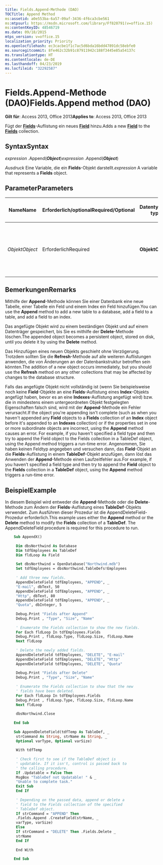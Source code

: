 ```yaml
---
title: Fields.Append-Methode (DAO)
TOCTitle: Append Method
ms:assetid: a0e553ba-6a57-09af-3436-4f6ca3cbe561
ms:mtpsurl: https://msdn.microsoft.com/library/Ff820791(v=office.15)
ms:contentKeyID: 48546719
ms.date: 09/18/2015
mtps_version: v=office.15
localization_priority: Priority
ms.openlocfilehash: ec3cacbe1f1c7ac5d6bda16bdd47891dc58ebfe0
ms.sourcegitcommit: 8fe462c32b91c87911942c188f3445e85a54137c
ms.translationtype: HT
ms.contentlocale: de-DE
ms.lasthandoff: 04/23/2019
ms.locfileid: "32292587"
---
```

# <a name="fieldsappend-method-dao"></a><span data-ttu-id="03b58-102">Fields.Append-Methode (DAO)</span><span class="sxs-lookup"><span data-stu-id="03b58-102">Fields.Append method (DAO)</span></span>

<span data-ttu-id="03b58-103">**Gilt für**: Access 2013, Office 2013</span><span class="sxs-lookup"><span data-stu-id="03b58-103">**Applies to**: Access 2013, Office 2013</span></span>

<span data-ttu-id="03b58-104">Fügt der **[Fields](fields-collection-dao.md)**-Auflistung ein neues **[Field](field-object-dao.md)** hinzu.</span><span class="sxs-lookup"><span data-stu-id="03b58-104">Adds a new **[Field](field-object-dao.md)** to the **[Fields](fields-collection-dao.md)** collection.</span></span>

## <a name="syntax"></a><span data-ttu-id="03b58-105">Syntax</span><span class="sxs-lookup"><span data-stu-id="03b58-105">Syntax</span></span>

<span data-ttu-id="03b58-106">*expression* .Append(***Object***)</span><span class="sxs-lookup"><span data-stu-id="03b58-106">*expression* .Append(***Object***)</span></span>

<span data-ttu-id="03b58-107">*Ausdruck* Eine Variable, die ein **Fields**-Objekt darstellt.</span><span class="sxs-lookup"><span data-stu-id="03b58-107">*expression*  A variable that represents a **Fields** object.</span></span>

## <a name="parameters"></a><span data-ttu-id="03b58-108">Parameter</span><span class="sxs-lookup"><span data-stu-id="03b58-108">Parameters</span></span>

<table>
<colgroup>
<col style="width: 25%" />
<col style="width: 25%" />
<col style="width: 25%" />
<col style="width: 25%" />
</colgroup>
<thead>
<tr class="header">
<th><p><span data-ttu-id="03b58-109">Name</span><span class="sxs-lookup"><span data-stu-id="03b58-109">Name</span></span></p></th>
<th><p><span data-ttu-id="03b58-110">Erforderlich/optional</span><span class="sxs-lookup"><span data-stu-id="03b58-110">Required/Optional</span></span></p></th>
<th><p><span data-ttu-id="03b58-111">Datentyp</span><span class="sxs-lookup"><span data-stu-id="03b58-111">Data type</span></span></p></th>
<th><p><span data-ttu-id="03b58-112">Beschreibung</span><span class="sxs-lookup"><span data-stu-id="03b58-112">Description</span></span></p></th>
</tr>
</thead>
<tbody>
<tr class="odd">
<td><p><span data-ttu-id="03b58-113"><em>Objekt</em></span><span class="sxs-lookup"><span data-stu-id="03b58-113"><em>Object</em></span></span></p></td>
<td><p><span data-ttu-id="03b58-114">Erforderlich</span><span class="sxs-lookup"><span data-stu-id="03b58-114">Required</span></span></p></td>
<td><p><span data-ttu-id="03b58-115"><strong>Objekt</strong></span><span class="sxs-lookup"><span data-stu-id="03b58-115"><strong>Object</strong></span></span></p></td>
<td><p><span data-ttu-id="03b58-116">Eine Objektvariable, die das Feld darstellt, das an die Auflistung angefügt wird.</span><span class="sxs-lookup"><span data-stu-id="03b58-116">An object variable that represents the field being appended to the collection.</span></span></p></td>
</tr>
</tbody>
</table>


## <a name="remarks"></a><span data-ttu-id="03b58-117">Bemerkungen</span><span class="sxs-lookup"><span data-stu-id="03b58-117">Remarks</span></span>

<span data-ttu-id="03b58-118">Mithilfe der **Append**-Methode können Sie einer Datenbank eine neue Tabelle, einer Tabelle ein Feld und einem Index ein Feld hinzufügen.</span><span class="sxs-lookup"><span data-stu-id="03b58-118">You can use the **Append** method to add a new table to a database, add a field to a table, and add a field to an index.</span></span>

<span data-ttu-id="03b58-119">Das angefügte Objekt wird zu einem beständigen Objekt und auf einem Datenträger gespeichert, bis Sie es mithilfe der **Delete**-Methode löschen.</span><span class="sxs-lookup"><span data-stu-id="03b58-119">The appended object becomes a persistent object, stored on disk, until you delete it by using the **Delete** method.</span></span>

<span data-ttu-id="03b58-120">Das Hinzufügen eines neuen Objekts geschieht ohne Verzögerung. Trotzdem sollten Sie die **Refresh**-Methode auf alle weiteren Auflistungen anwenden, die von Änderungen an der Datenbankstruktur betroffen sein könnten.</span><span class="sxs-lookup"><span data-stu-id="03b58-120">The addition of a new object occurs immediately, but you should use the **Refresh** method on any other collections that may be affected by changes to the database structure.</span></span>

<span data-ttu-id="03b58-121">Falls das angefügte Objekt nicht vollständig ist (wenn Sie beispielsweise noch keine **Field**-Objekte an eine **Fields**-Auflistung eines **Index**-Objekts angefügt haben, bevor es an eine **Indexes**-Auflistung angefügt wird) bzw. die in mindestens einem untergeordneten Objekt festgelegten Eigenschaften falsch sind, wird mit der **Append**-Methode ein Fehler verursacht.</span><span class="sxs-lookup"><span data-stu-id="03b58-121">If the object you're appending isn't complete (such as when you haven't appended any **Field** objects to a **Fields** collection of an **Index** object before it's appended to an **Indexes** collection) or if the properties set in one or more subordinate objects are incorrect, using the **Append** method causes an error. For example, if you haven't specified a field type and then try to append the Field object to the Fields collection in a TableDef object, using the Append method triggers a run-time error.</span></span> <span data-ttu-id="03b58-122">Angenommen, Sie haben keinen Feldtyp angegeben und versuchen dann, das **Field**-Objekt an die **Fields**-Auflistung in einem **TableDef**-Objekt anzufügen, dann löst das Anwenden der **Append**-Methode einen Laufzeitfehler aus.</span><span class="sxs-lookup"><span data-stu-id="03b58-122">For example, if you haven’t specified a field type and then try to append the **Field** object to the **Fields** collection in a **TableDef** object, using the **Append** method triggers a run-time error.</span></span>

## <a name="example"></a><span data-ttu-id="03b58-123">Beispiel</span><span class="sxs-lookup"><span data-stu-id="03b58-123">Example</span></span>

<span data-ttu-id="03b58-p102">In diesem Beispiel wird entweder die **Append**-Methode oder die **Delete**-Methode zum Ändern der **Fields**-Auflistung eines **TableDef**-Objekts verwendet. Zum Ausführen dieser Prozedur ist die AppendDeleteField-Prozedur erforderlich.</span><span class="sxs-lookup"><span data-stu-id="03b58-p102">This example uses either the **Append** method or the **Delete** method to modify the **Fields** collection of a **TableDef**. The AppendDeleteField procedure is required for this procedure to run.</span></span>

```vb
    Sub AppendX() 
     
     Dim dbsNorthwind As Database 
     Dim tdfEmployees As TableDef 
     Dim fldLoop As Field 
     
     Set dbsNorthwind = OpenDatabase("Northwind.mdb") 
     Set tdfEmployees = dbsNorthwind.TableDefs!Employees 
     
     ' Add three new fields. 
     AppendDeleteField tdfEmployees, "APPEND", _ 
     "E-mail", dbText, 50 
     AppendDeleteField tdfEmployees, "APPEND", _ 
     "Http", dbText, 80 
     AppendDeleteField tdfEmployees, "APPEND", _ 
     "Quota", dbInteger, 5 
     
     Debug.Print "Fields after Append" 
     Debug.Print , "Type", "Size", "Name" 
     
     ' Enumerate the Fields collection to show the new fields. 
     For Each fldLoop In tdfEmployees.Fields 
     Debug.Print , fldLoop.Type, fldLoop.Size, fldLoop.Name 
     Next fldLoop 
     
     ' Delete the newly added fields. 
     AppendDeleteField tdfEmployees, "DELETE", "E-mail" 
     AppendDeleteField tdfEmployees, "DELETE", "Http" 
     AppendDeleteField tdfEmployees, "DELETE", "Quota" 
     
     Debug.Print "Fields after Delete" 
     Debug.Print , "Type", "Size", "Name" 
     
     ' Enumerate the Fields collection to show that the new 
     ' fields have been deleted. 
     For Each fldLoop In tdfEmployees.Fields 
     Debug.Print , fldLoop.Type, fldLoop.Size, fldLoop.Name 
     Next fldLoop 
     
     dbsNorthwind.Close 
     
    End Sub 
     
    Sub AppendDeleteField(tdfTemp As TableDef, _ 
     strCommand As String, strName As String, _ 
     Optional varType, Optional varSize) 
     
     With tdfTemp 
     
     ' Check first to see if the TableDef object is 
     ' updatable. If it isn't, control is passed back to 
     ' the calling procedure. 
     If .Updatable = False Then 
     MsgBox "TableDef not Updatable! " & _ 
     "Unable to complete task." 
     Exit Sub 
     End If 
     
     ' Depending on the passed data, append or delete a 
     ' field to the Fields collection of the specified 
     ' TableDef object. 
     If strCommand = "APPEND" Then 
     .Fields.Append .CreateField(strName, _ 
     varType, varSize) 
     Else 
     If strCommand = "DELETE" Then .Fields.Delete _ 
     strName 
     End If 
     
     End With 
     
    End Sub
```
